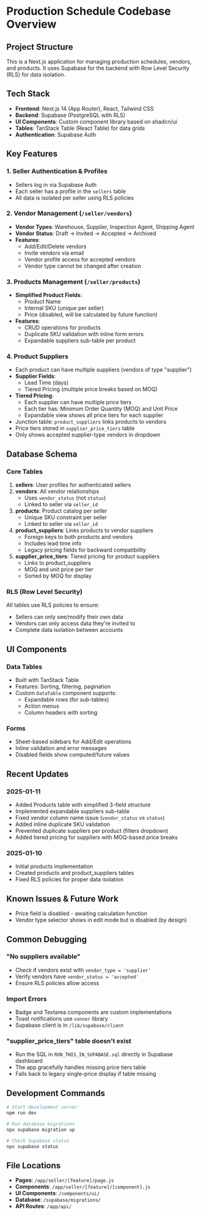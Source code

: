 # Production Schedule Codebase Overview

## Project Structure
This is a Next.js application for managing production schedules, vendors, and products. It uses Supabase for the backend with Row Level Security (RLS) for data isolation.

## Tech Stack
- **Frontend**: Next.js 14 (App Router), React, Tailwind CSS
- **Backend**: Supabase (PostgreSQL with RLS)
- **UI Components**: Custom component library based on shadcn/ui
- **Tables**: TanStack Table (React Table) for data grids
- **Authentication**: Supabase Auth

## Key Features

### 1. Seller Authentication & Profiles
- Sellers log in via Supabase Auth
- Each seller has a profile in the `sellers` table
- All data is isolated per seller using RLS policies

### 2. Vendor Management (`/seller/vendors`)
- **Vendor Types**: Warehouse, Supplier, Inspection Agent, Shipping Agent
- **Vendor Status**: Draft → Invited → Accepted → Archived
- **Features**:
  - Add/Edit/Delete vendors
  - Invite vendors via email
  - Vendor profile access for accepted vendors
  - Vendor type cannot be changed after creation

### 3. Products Management (`/seller/products`)
- **Simplified Product Fields**:
  - Product Name
  - Internal SKU (unique per seller)
  - Price (disabled, will be calculated by future function)
- **Features**:
  - CRUD operations for products
  - Duplicate SKU validation with inline form errors
  - Expandable suppliers sub-table per product

### 4. Product Suppliers
- Each product can have multiple suppliers (vendors of type "supplier")
- **Supplier Fields**:
  - Lead Time (days)
  - Tiered Pricing (multiple price breaks based on MOQ)
- **Tiered Pricing**:
  - Each supplier can have multiple price tiers
  - Each tier has: Minimum Order Quantity (MOQ) and Unit Price
  - Expandable view shows all price tiers for each supplier
- Junction table: `product_suppliers` links products to vendors
- Price tiers stored in `supplier_price_tiers` table
- Only shows accepted supplier-type vendors in dropdown

## Database Schema

### Core Tables
1. **sellers**: User profiles for authenticated sellers
2. **vendors**: All vendor relationships
   - Uses `vendor_status` (not `status`)
   - Linked to seller via `seller_id`
3. **products**: Product catalog per seller
   - Unique SKU constraint per seller
   - Linked to seller via `seller_id`
4. **product_suppliers**: Links products to vendor suppliers
   - Foreign keys to both products and vendors
   - Includes lead time info
   - Legacy pricing fields for backward compatibility
5. **supplier_price_tiers**: Tiered pricing for product suppliers
   - Links to product_suppliers
   - MOQ and unit price per tier
   - Sorted by MOQ for display

### RLS (Row Level Security)
All tables use RLS policies to ensure:
- Sellers can only see/modify their own data
- Vendors can only access data they're invited to
- Complete data isolation between accounts

## UI Components

### Data Tables
- Built with TanStack Table
- Features: Sorting, filtering, pagination
- Custom `DataTable` component supports:
  - Expandable rows (for sub-tables)
  - Action menus
  - Column headers with sorting

### Forms
- Sheet-based sidebars for Add/Edit operations
- Inline validation and error messages
- Disabled fields show computed/future values

## Recent Updates

### 2025-01-11
- Added Products table with simplified 3-field structure
- Implemented expandable suppliers sub-table
- Fixed vendor column name issue (`vendor_status` vs `status`)
- Added inline duplicate SKU validation
- Prevented duplicate suppliers per product (filters dropdown)
- Added tiered pricing for suppliers with MOQ-based price breaks

### 2025-01-10
- Initial products implementation
- Created products and product_suppliers tables
- Fixed RLS policies for proper data isolation

## Known Issues & Future Work
- Price field is disabled - awaiting calculation function
- Vendor type selector shows in edit mode but is disabled (by design)

## Common Debugging

### "No suppliers available"
- Check if vendors exist with `vendor_type = 'supplier'`
- Verify vendors have `vendor_status = 'accepted'`
- Ensure RLS policies allow access

### Import Errors
- Badge and Textarea components are custom implementations
- Toast notifications use `sonner` library
- Supabase client is in `/lib/supabase/client`

### "supplier_price_tiers" table doesn't exist
- Run the SQL in `RUN_THIS_IN_SUPABASE.sql` directly in Supabase dashboard
- The app gracefully handles missing price tiers table
- Falls back to legacy single-price display if table missing

## Development Commands
```bash
# Start development server
npm run dev

# Run database migrations
npx supabase migration up

# Check Supabase status
npx supabase status
```

## File Locations
- **Pages**: `/app/seller/[feature]/page.js`
- **Components**: `/app/seller/[feature]/[component].js`
- **UI Components**: `/components/ui/`
- **Database**: `/supabase/migrations/`
- **API Routes**: `/app/api/`